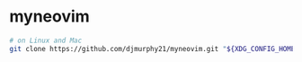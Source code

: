 # myneovim

```sh
# on Linux and Mac
git clone https://github.com/djmurphy21/myneovim.git "${XDG_CONFIG_HOME:-$HOME/.config}"/nvim
```
